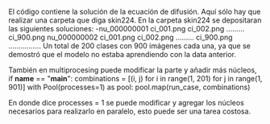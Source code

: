 El código contiene la solución de la ecuación de difusión. Aquí sólo hay que realizar una carpeta que diga skin224.
En la carpeta skin224 se depositaran las siguientes soluciones: 
-nu_000000001
      ci_001.png
      ci_002.png
      .........
      ci_900.png
nu_000000002
      ci_001.png
      ci_002.png
      .........
      ci_900.png
................
Un total de 200 clases con 900 imágenes cada una, ya que se demostró que el modelo no estaba aprendiendo con la data anterior. 

También en multiprocesing puede modificar la parte y añadir más núcleos, 
if __name__ == "__main__":
    combinations = [(i, j) for i in range(1, 201) for j in range(1, 901)]
    with Pool(processes=1) as pool:
        pool.map(run_case, combinations)

En donde dice processes = 1 se puede modificar y agregar los núcleos necesarios para realizarlo en paralelo, esto puede ser una tarea costosa.
